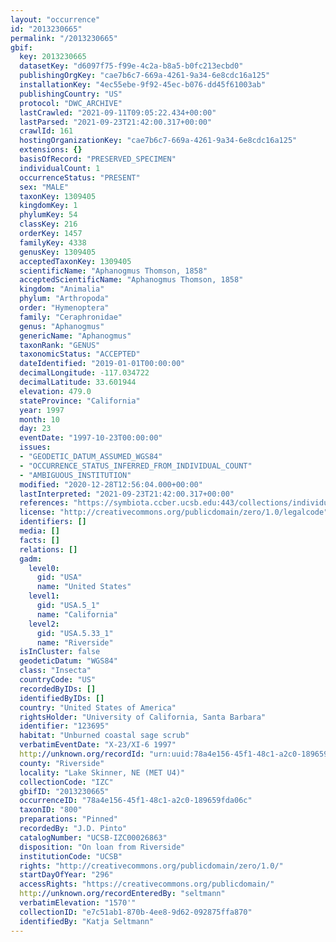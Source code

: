```yaml
---
layout: "occurrence"
id: "2013230665"
permalink: "/2013230665"
gbif:
  key: 2013230665
  datasetKey: "d6097f75-f99e-4c2a-b8a5-b0fc213ecbd0"
  publishingOrgKey: "cae7b6c7-669a-4261-9a34-6e8cdc16a125"
  installationKey: "4ec55ebe-9f92-45ec-b076-dd45f61003ab"
  publishingCountry: "US"
  protocol: "DWC_ARCHIVE"
  lastCrawled: "2021-09-11T09:05:22.434+00:00"
  lastParsed: "2021-09-23T21:42:00.317+00:00"
  crawlId: 161
  hostingOrganizationKey: "cae7b6c7-669a-4261-9a34-6e8cdc16a125"
  extensions: {}
  basisOfRecord: "PRESERVED_SPECIMEN"
  individualCount: 1
  occurrenceStatus: "PRESENT"
  sex: "MALE"
  taxonKey: 1309405
  kingdomKey: 1
  phylumKey: 54
  classKey: 216
  orderKey: 1457
  familyKey: 4338
  genusKey: 1309405
  acceptedTaxonKey: 1309405
  scientificName: "Aphanogmus Thomson, 1858"
  acceptedScientificName: "Aphanogmus Thomson, 1858"
  kingdom: "Animalia"
  phylum: "Arthropoda"
  order: "Hymenoptera"
  family: "Ceraphronidae"
  genus: "Aphanogmus"
  genericName: "Aphanogmus"
  taxonRank: "GENUS"
  taxonomicStatus: "ACCEPTED"
  dateIdentified: "2019-01-01T00:00:00"
  decimalLongitude: -117.034722
  decimalLatitude: 33.601944
  elevation: 479.0
  stateProvince: "California"
  year: 1997
  month: 10
  day: 23
  eventDate: "1997-10-23T00:00:00"
  issues:
  - "GEODETIC_DATUM_ASSUMED_WGS84"
  - "OCCURRENCE_STATUS_INFERRED_FROM_INDIVIDUAL_COUNT"
  - "AMBIGUOUS_INSTITUTION"
  modified: "2020-12-28T12:56:04.000+00:00"
  lastInterpreted: "2021-09-23T21:42:00.317+00:00"
  references: "https://symbiota.ccber.ucsb.edu:443/collections/individual/index.php?occid=123695"
  license: "http://creativecommons.org/publicdomain/zero/1.0/legalcode"
  identifiers: []
  media: []
  facts: []
  relations: []
  gadm:
    level0:
      gid: "USA"
      name: "United States"
    level1:
      gid: "USA.5_1"
      name: "California"
    level2:
      gid: "USA.5.33_1"
      name: "Riverside"
  isInCluster: false
  geodeticDatum: "WGS84"
  class: "Insecta"
  countryCode: "US"
  recordedByIDs: []
  identifiedByIDs: []
  country: "United States of America"
  rightsHolder: "University of California, Santa Barbara"
  identifier: "123695"
  habitat: "Unburned coastal sage scrub"
  verbatimEventDate: "X-23/XI-6 1997"
  http://unknown.org/recordId: "urn:uuid:78a4e156-45f1-48c1-a2c0-189659fda06c"
  county: "Riverside"
  locality: "Lake Skinner, NE (MET U4)"
  collectionCode: "IZC"
  gbifID: "2013230665"
  occurrenceID: "78a4e156-45f1-48c1-a2c0-189659fda06c"
  taxonID: "800"
  preparations: "Pinned"
  recordedBy: "J.D. Pinto"
  catalogNumber: "UCSB-IZC00026863"
  disposition: "On loan from Riverside"
  institutionCode: "UCSB"
  rights: "http://creativecommons.org/publicdomain/zero/1.0/"
  startDayOfYear: "296"
  accessRights: "https://creativecommons.org/publicdomain/"
  http://unknown.org/recordEnteredBy: "seltmann"
  verbatimElevation: "1570'"
  collectionID: "e7c51ab1-870b-4ee8-9d62-092875ffa870"
  identifiedBy: "Katja Seltmann"
---
```


